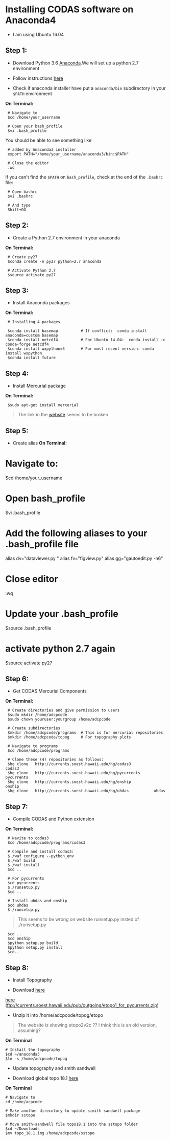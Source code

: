 # Installing CODAS software on Anaconda4
- I am using Ubuntu 16.04

## Step 1:
- Download Python 3.6 [Anaconda](https://www.anaconda.com/download/#linux).We will set up a python 2.7 environment

- Follow instructions [here]( https://docs.anaconda.com/anaconda/install/linux)

- Check if anaconda installer have put a ``anaconda/bin`` subdirectory in your ``$PATH`` environment

**On Terminal:**
```alias
 # Navigate to
 $cd /home/your_username  

 # Open your bash_profile
 $vi .bash_profile
```
You should be able to see something like

```alias
 # added by Anaconda3 installer
 export PATH="/home/your_username/anaconda3/bin:$PATH"

 # Close the editor
 :wq
```
If you can't find the ``$PATH`` on ``bash_profile``, check at the end of the ``.bashrc`` file:

```alias
 # Open bashrc
 $vi .bashrc

 # And type
 Shift+GG
```

## Step 2:
- Create a Python 2.7 environment in your anaconda

**On Terminal:**
```alias
 # Create py27
 $conda create -n py27 python=2.7 anaconda

 # Activate Python 2.7
 $source activate py27
```

## Step 3:
- Install Anaconda packages 

**On Terminal:**
```alias
 # Installing 4 packages

 $conda install basemap          # If conflict:  conda install anaconda=custom basemap 
 $conda install netcdf4          # For Ubuntu 14.04:  conda install -c conda-forge netcdf4   
 $conda install wxpython=3       # For most recent version: conda install wxpython
 $conda install future
```


## Step 4:
- Install Mercurial package 

**On Terminal:**
```alias
 $sudo apt-get install mercurial
```
> The link in the [website]( https://currents.soest.hawaii.edu/docs/adcp_doc/codas_setup/anaconda_install/index.html) seems to be broken

## Step 5:
- Create alias
**On Terminal:**

 # Navigate to:
 $cd /home/your_username

 # Open bash_profile
 $vi .bash_profile

 # Add the following aliases to your .bash_profile file
 alias dv="dataviewer.py "
 alias fv="figview.py"
 alias gg="gautoedit.py -n6"

 # Close editor
 :wq

 # Update your .bash_profile
 $source .bash_profile

 # activate python 2.7 again
 $source activate py27 


## Step 6:
- Get CODAS Mercurial Components

**On Terminal:**
```alias
 # Create directories and give permission to users
 $sudo mkdir /home/adcpcode
 $sudo chown youruser:yourgroup /home/adcpcode

 # Create subdirectories
 $mkdir /home/adcpcode/programs  # This is for mercurial repositories
 $mkdir /home/adcpcode/topog     # For topography plots 

 # Navigate to programs
 $cd /home/adcpcode/programs

 # Clone these (4) repositories as follows:
 $hg clone   http://currents.soest.hawaii.edu/hg/codas3          codas3
 $hg clone   http://currents.soest.hawaii.edu/hg/pycurrents      pycurrents
 $hg clone   http://currents.soest.hawaii.edu/hg/onship          onship
 $hg clone   http://currents.soest.hawaii.edu/hg/uhdas           uhdas
```

## Step 7:
- Compile CODAS and Python extension

**On Terminal:**
```alias
 # Navite to codas3
 $cd /home/adcpcode/programs/codas3

 # Compile and install codas3:
 $./waf configure --python_env
 $./waf build
 $./waf install
 $cd ..

 # For pycurrents
 $cd pycurrents
 $./runsetup.py
 $cd ..

 # Install uhdas and onship
 $cd uhdas 
 $./runsetup.py    
```
> This seems to be wrong on website runsetup.py insted of ./runsetup.py

```alias
 $cd ..
 $cd onship
 $python setup.py build
 $python setup.py install
 $cd..
```

## Step 8:
- Install Topography

- Download [here](ftp://currents.soest.hawaii.edu/pub/outgoing/etopo1_for_pycurrents.zip)

[here](ftp://currents.soest.hawaii.edu/pub/outgoing/etopo1_for_pycurrents.zip)
(ftp://currents.soest.hawaii.edu/pub/outgoing/etopo1_for_pycurrents.zip)

- Unzip it into /home/adcpcode/topog/etopo

> The website is showing etopo2v2c ?? I think this is an old version, assuming?

**On Terminal**
```
# Install the topography
$cd ~/anaconda3
$ln -s /home/adcpcode/topog 
```
- Update topography and smith sandwell

- Download global topo 18.1 [here](ftp://topex.ucsd.edu/pub/global_topo_1min/topo_18.1.img)

**On Terminal**
```
# Navigate to
cd /home/acpcode

# Make another direcotory to update simith sandwell package 
$mkdir sstopo 

# Move smith-sandwell file topo18.1 into the sstopo folder
$cd ~/Downloads
$mv topo_18.1.img /home/adcpcode/sstopo
```
